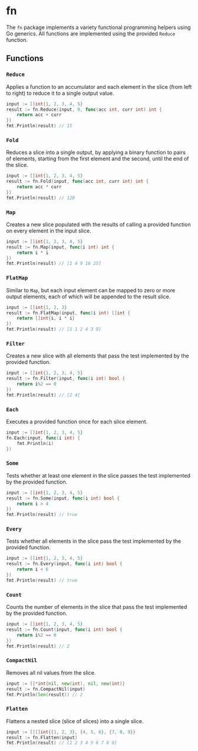 # fn

The `fn` package implements a variety functional programming helpers using Go generics. All functions are implemented using the provided `Reduce` function.

## Functions

### `Reduce`

Applies a function to an accumulator and each element in the slice (from left to right) to reduce it to a single output value.

```go
input := []int{1, 2, 3, 4, 5}
result := fn.Reduce(input, 0, func(acc int, curr int) int {
	return acc + curr
})
fmt.Println(result) // 15
```

### `Fold`

Reduces a slice into a single output, by applying a binary function to pairs of elements, starting from the first element and the second, until the end of the slice.

```go
input := []int{1, 2, 3, 4, 5}
result := fn.Fold(input, func(acc int, curr int) int {
	return acc * curr
})
fmt.Println(result) // 120
```

### `Map`

Creates a new slice populated with the results of calling a provided function on every element in the input slice.

```go
input := []int{1, 2, 3, 4, 5}
result := fn.Map(input, func(i int) int {
	return i * i
})
fmt.Println(result) // [1 4 9 16 25]
```

### `FlatMap`

Similar to `Map`, but each input element can be mapped to zero or more output elements, each of which will be appended to the result slice.

```go
input := []int{1, 2, 3}
result := fn.FlatMap(input, func(i int) []int {
	return []int{i, i * i}
})
fmt.Println(result) // [1 1 2 4 3 9]
```

### `Filter`

Creates a new slice with all elements that pass the test implemented by the provided function.

```go
input := []int{1, 2, 3, 4, 5}
result := fn.Filter(input, func(i int) bool {
	return i%2 == 0
})
fmt.Println(result) // [2 4]
```

### `Each`

Executes a provided function once for each slice element.

```go
input := []int{1, 2, 3, 4, 5}
fn.Each(input, func(i int) {
	fmt.Println(i)
})
```

### `Some`

Tests whether at least one element in the slice passes the test implemented by the provided function.


```go
input := []int{1, 2, 3, 4, 5}
result := fn.Some(input, func(i int) bool {
	return i > 4
})
fmt.Println(result) // true
```

### `Every`

Tests whether all elements in the slice pass the test implemented by the provided function.

```go
input := []int{1, 2, 3, 4, 5}
result := fn.Every(input, func(i int) bool {
	return i < 6
})
fmt.Println(result) // true
```

### `Count`

Counts the number of elements in the slice that pass the test implemented by the provided function.

```go
input := []int{1, 2, 3, 4, 5}
result := fn.Count(input, func(i int) bool {
	return i%2 == 0
})
fmt.Println(result) // 2
```

### `CompactNil`

Removes all nil values from the slice.

```go
input := []*int{nil, new(int), nil, new(int)}
result := fn.CompactNil(input)
fmt.Println(len(result)) // 2
```

### `Flatten`

Flattens a nested slice (slice of slices) into a single slice.

```go
input := [][]int{{1, 2, 3}, {4, 5, 6}, {7, 8, 9}}
result := fn.Flatten(input)
fmt.Println(result) // [1 2 3 4 5 6 7 8 9]
```
